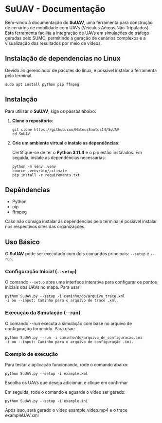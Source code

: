 # SuUAV - Documentação

Bem-vindo à documentação do **SuUAV**, uma ferramenta para construção de cenários de mobilidade com UAVs (Veículos Aéreos Não Tripulados). Esta ferramenta facilita a integração de UAVs em simulações de tráfego geradas pelo SUMO, permitindo a geração de cenários complexos e a visualização dos resultados por meio de vídeos.


## Instalação de dependencias no Linux
Devido ao gerenciador de pacotes do linux, é possível instalar a ferramenta pelo terminal.
```
sudo apt install python pip ffmpeg
```

## Instalação

Para utilizar o **SuUAV**, siga os passos abaixo:

1. **Clone o repositório**:

    ```
    git clone https://github.com/MateusSantos14/SuUAV
    cd SuUAV
    ```

2. **Crie um ambiente virtual e instale as dependências**:

    Certifique-se de ter o **Python 3.11.4** e o pip estão instalados. Em seguida, instale as dependências necessárias:
    ```
    python -m venv .venv
    source .venv/bin/activate
    pip install -r requirements.txt
    ```

## Depêndencias

- Python
- pip
- ffmpeg

Caso não consiga instalar as depêndencias pelo terminal,é possível instalar nos respectivos sites das organizações



## Uso Básico

O **SuUAV** pode ser executado com dois comandos principais: `--setup` e `--run`.

### Configuração Inicial (`--setup`)

O comando `--setup` abre uma interface interativa para configurar os pontos iniciais dos UAVs no mapa. Para usar:

```
python SuUAV.py --setup -i caminho/do/arquivo_trace.xml
-i ou --input: Caminho para o arquivo de trace .xml.
```
### Execução da Simulação (--run)
O comando --run executa a simulação com base no arquivo de configuração fornecido. Para usar:

```
python SuUAV.py --run -i caminho/do/arquivo_de_configuracao.ini
-i ou --input: Caminho para o arquivo de configuração .ini.
```

### Exemplo de execução

Para testar a aplicação funcionando, rode o comando abaixo:

```
python SuUAV.py --setup -i example.xml
```

Escolha os UAVs que deseja adicionar, e clique em confirmar

Em seguida, rode o comando e aguarde o vídeo ser gerado:

```
python SuUAV.py --setup -i example.ini
```

Após isso, será gerado o vídeo example_video.mp4 e o trace exampleUAV.xml
